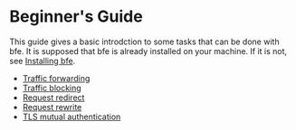 # Beginner's Guide

This guide gives a basic introdction to some tasks that can be done with bfe.
It is supposed that bfe is already installed on your machine. If it is not,
see [Installing bfe](../installation/install.md).

* [Traffic forwarding](route.md)
* [Traffic blocking](block.md)
* [Request redirect](redirect.md)
* [Request rewrite](rewrite.md)
* [TLS mutual authentication](client_auth.md)
